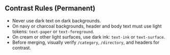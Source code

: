 
## Contrast Rules (Permanent)
- Never use dark text on dark backgrounds.
- On navy or charcoal backgrounds, header and body text must use light tokens: `text-paper` or `text-foreground`.
- On cream or other light surfaces, use dark ink: `text-ink` or `text-surface`.
- Before merging, visually verify `/category`, `/directory`, and headers for contrast.
